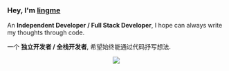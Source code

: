 ### Hey, I'm [lingme](https://lingmin.me/)

An <b>Independent Developer / Full Stack Developer</b>, I hope can always write my thoughts through code.

一个 <b>独立开发者 / 全栈开发者</b>, 希望始终能通过代码抒写想法.

<p align="center"> 
   <img alingn="center" src="https://profile-counter.glitch.me/teteusAraujo/count.svg" />
 </p>
